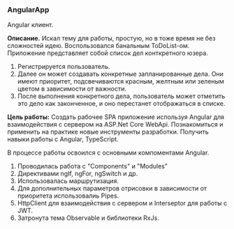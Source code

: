 ### AngularApp
Angular клиент.

**Описание.** 
Искал тему для работы, простую, но в тоже время не без сложностей идею. Воспользовался банальным ToDoList-ом.
Приложение представляет собой список дел конткретного юзера. 
1. Регистрируется пользователь.
2. Далее он может создавать конкретные запланированные дела. Они имеют приоритет, подсвечиваются красным, желтным или зеленым цветом в зависимости от важности.
3. После выполнения конкретного дела, пользователь может отметить это дело как законченное, и оно перестанет отображаться в списке.


**Цель работы:**  Создать рабочее SPA приложение используя Angular для взаимодействия с сервером на ASP.Net Core WebApi. 
Познакомиться и применить на практике новые инструменты разработки. Получить навыки работы с Angular, TypeScript.

В процессе работы освоился с основными компоментами Angular.
1. Проводилась работа c "Components" и "Modules"
2. Директивами ngIf, ngFor, ngSwitch и др.
3. Использовалась маршрутизация.
4. Для дополнительных параметров отрисовки в зависимости от приоритета использовалиь Pipes.
5. HttpClient для взаимодействия с сервером и Interseptor для работы с JWT.
6. Затронута тема Observable и библиотеки RxJs.
